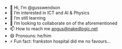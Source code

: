 - 👋 Hi, I’m @gusswendson
- 👀 I’m interested in ICT and AI & Physics
- 🌱 I’m still learning
- 💞️ I’m looking to collaborate on of the aforementioned
- 📫 How to reach me angus@nakedlogic.net
- 😄 Pronouns: he/him
- ⚡ Fun fact: frankston hospital did me no favours...

<!---
gusswendson/gusswendson is a ✨ special ✨ repository because its `README.md` (this file) appears on your GitHub profile.
You can click the Preview link to take a look at your changes.
--->
